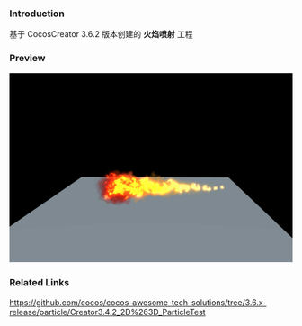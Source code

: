 ### Introduction

基于 CocosCreator 3.6.2 版本创建的 **火焰喷射** 工程

### Preview
![image](../../../gif/202211/2022112202.gif)

### Related Links
https://github.com/cocos/cocos-awesome-tech-solutions/tree/3.6.x-release/particle/Creator3.4.2_2D%263D_ParticleTest